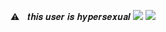 
⚠︎ㅤ𝒕𝒉𝒊𝒔 𝒖𝒔𝒆𝒓 𝒊𝒔 𝒉𝒚𝒑𝒆𝒓𝒔𝒆𝒙𝒖𝒂𝒍
<img src="https://media.officedepot.com/images/f_auto,q_auto,e_sharpen,h_450/products/441822/441822_p/441822"/></div>
<img src="https://i.pinimg.com/736x/25/f6/a2/25f6a2f5f5ae407e17ba421da48dd2c5.jpg"/></div>
